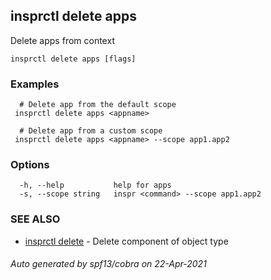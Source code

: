 ## insprctl delete apps

Delete apps from context 

```
insprctl delete apps [flags]
```

### Examples

```
  # Delete app from the default scope
 insprctl delete apps <appname> 

  # Delete app from a custom scope
 insprctl delete apps <appname> --scope app1.app2

```

### Options

```
  -h, --help           help for apps
  -s, --scope string   inspr <command> --scope app1.app2
```

### SEE ALSO

* [insprctl delete](inspr_delete.md)	 - Delete component of object type

###### Auto generated by spf13/cobra on 22-Apr-2021
